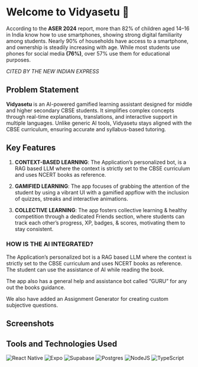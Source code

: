 # Welcome to Vidyasetu 👋

According to the **ASER 2024** report, more than 82% of children aged 14–16 in India know how to use smartphones, showing strong digital familiarity among students. Nearly 90% of households have access to a smartphone, and ownership is steadily increasing with age. While most students use phones for social media **(76%)**, over 57% use them for educational purposes.

_CITED BY THE NEW INDIAN EXPRESS_


## Problem Statement

**Vidyasetu** is an AI-powered gamified learning assistant designed for middle and higher secondary CBSE students. It simplifies complex concepts through real-time explanations, translations, and interactive support in multiple languages. Unlike generic AI tools, Vidyasetu stays aligned with the CBSE curriculum, ensuring accurate and syllabus-based tutoring.

## Key Features

1. **CONTEXT-BASED LEARNING**: The Application’s personalized bot, is a RAG based LLM where the context is strictly set to the CBSE curriculum and uses NCERT books as reference.

2. **GAMIFIED LEARNING**: The app focuses of grabbing the attention of the student by using a vibrant UI with a gamified appflow with the inclusion of quizzes, streaks and interactive animations.

3. **COLLECTIVE LEARNING**: The app fosters collective learning & healthy competition through a dedicated Friends section, where students can track each other’s progress, XP, badges, & scores, motivating them to stay consistent.

### HOW IS THE AI INTEGRATED?

The Application’s personalized bot is a RAG based LLM where the context is strictly set to the CBSE curriculum and uses NCERT books as reference. The student can use the assistance of AI while reading the book.

The app also has a general help and assistance bot called “GURU” for any out the books guidance.

We also have added an Assignment Generator for creating custom subjective questions.

## Screenshots


## Tools and Technologies Used

![React Native](https://img.shields.io/badge/react_native-%2320232a.svg?style=for-the-badge&logo=react&logoColor=%2361DAFB)
![Expo](https://img.shields.io/badge/expo-1C1E24?style=for-the-badge&logo=expo&logoColor=#D04A37)
![Supabase](https://img.shields.io/badge/Supabase-3ECF8E?style=for-the-badge&logo=supabase&logoColor=white)
![Postgres](https://img.shields.io/badge/postgres-%23316192.svg?style=for-the-badge&logo=postgresql&logoColor=white)
![NodeJS](https://img.shields.io/badge/node.js-6DA55F?style=for-the-badge&logo=node.js&logoColor=white)
![TypeScript](https://img.shields.io/badge/typescript-%23007ACC.svg?style=for-the-badge&logo=typescript&logoColor=white)

<!-- 
This is an [Expo](https://expo.dev) project created with [`create-expo-app`](https://www.npmjs.com/package/create-expo-app).

## Get started

1. Install dependencies

   ```bash
   npm install
   ```

2. Start the app

   ```bash
   npx expo start
   ```
-->
